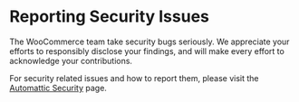 # Reporting Security Issues

The WooCommerce team take security bugs seriously. We appreciate your efforts to responsibly disclose your findings, and will make every effort to acknowledge your contributions.

For security related issues and how to report them, please visit the [Automattic Security](https://automattic.com/security/) page.
